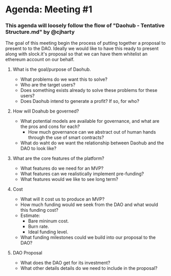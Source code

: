 # Agenda: Meeting #1
### This agenda will loosely follow the flow of "Daohub - Tentative Structure.md" by @cjharty
The goal of this meeting begin the process of putting together a proposal to present to to the DAO. Ideally we would like to have this ready to present along with slock.it's proposal so that we can have them whitelist an ethereum account on our behalf. 


1. What is the goal/purpose of Daohub.
    * What problems do we want this to solve?
    * Who are the target users?
    * Does something exists already to solve these problems for these users?
    * Does Daohub intend to generate a profit? If so, for who?

2. How will Doahub be governed?
   * What potential models are available for governance, and what are the pros and cons for each?
     * How much governance can we abstract out of human hands through the use of smart contracts?
   * What do waht do we want the relationship between Daohub and the DAO to look like?

3. What are the core features of the platform?
    * What features do we need for an MVP?
    * What features can we realistically implement pre-funding?
    * What features would we like to see long term?

4. Cost
    * What will it cost us to produce an MVP?
    * How much funding would we seek from the DAO and what would this funding cost?
     * Estimate:
       * Bare mininum cost.
       * Burn rate.
       * Ideal funding level.
     * What funding milestones could we build into our proposal to the DAO?

5. DAO Proposal
    * What does the DAO get for its investment?
    * What other details details do we need to include in the proposal?
  

